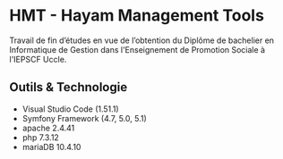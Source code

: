 # HMT - Hayam Management Tools
Travail de fin d’études en vue de l’obtention du Diplôme de bachelier en Informatique de Gestion dans l'Enseignement de Promotion Sociale à l'IEPSCF Uccle.

## Outils & Technologie



- Visual Studio Code (1.51.1)
- Symfony Framework (4.7, 5.0, 5.1)
- apache 2.4.41
- php 7.3.12
- mariaDB 10.4.10

